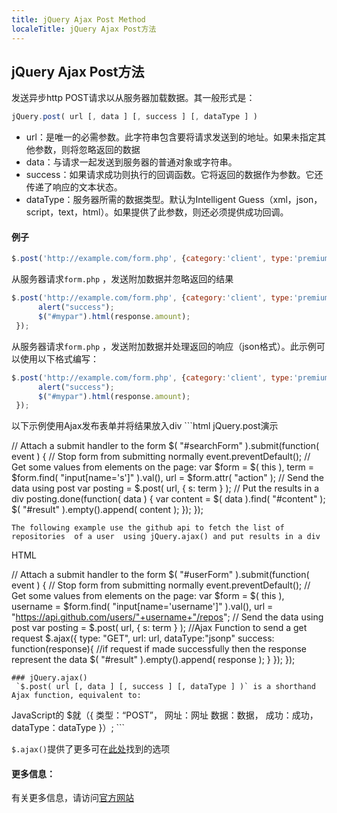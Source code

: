 ```yaml
---
title: jQuery Ajax Post Method
localeTitle: jQuery Ajax Post方法
---
```

## jQuery Ajax Post方法

发送异步http POST请求以从服务器加载数据。其一般形式是：

```javascript
jQuery.post( url [, data ] [, success ] [, dataType ] ) 
```

*   url：是唯一的必需参数。此字符串包含要将请求发送到的地址。如果未指定其他参数，则将忽略返回的数据
*   data：与请求一起发送到服务器的普通对象或字符串。
*   success：如果请求成功则执行的回调函数。它将返回的数据作为参数。它还传递了响应的文本状态。
*   dataType：服务器所需的数据类型。默认为Intelligent Guess（xml，json，script，text，html）。如果提供了此参数，则还必须提供成功回调。

#### 例子

```javascript
$.post('http://example.com/form.php', {category:'client', type:'premium'}); 
```

从服务器请求`form.php` ，发送附加数据并忽略返回的结果

```javascript
$.post('http://example.com/form.php', {category:'client', type:'premium'}, function(response){ 
      alert("success"); 
      $("#mypar").html(response.amount); 
 }); 
```

从服务器请求`form.php` ，发送附加数据并处理返回的响应（json格式）。此示例可以使用以下格式编写：

```javascript
$.post('http://example.com/form.php', {category:'client', type:'premium'}).done(function(response){ 
      alert("success"); 
      $("#mypar").html(response.amount); 
 }); 
```

以下示例使用Ajax发布表单并将结果放入div \`\`\`html   jQuery.post演示

 

// Attach a submit handler to the form $( "#searchForm" ).submit(function( event ) { // Stop form from submitting normally event.preventDefault(); // Get some values from elements on the page: var $form = $( this ), term = $form.find( "input\[name='s'\]" ).val(), url = $form.attr( "action" ); // Send the data using post var posting = $.post( url, { s: term } ); // Put the results in a div posting.done(function( data ) { var content = $( data ).find( "#content" ); $( "#result" ).empty().append( content ); }); });
```
The following example use the github api to fetch the list of repositories  of a user  using jQuery.ajax() and put results in a div 
```

HTML 

 

// Attach a submit handler to the form $( "#userForm" ).submit(function( event ) { // Stop form from submitting normally event.preventDefault(); // Get some values from elements on the page: var $form = $( this ), username = $form.find( "input\[name='username'\]" ).val(), url = "https://api.github.com/users/"+username+"/repos"; // Send the data using post var posting = $.post( url, { s: term } ); //Ajax Function to send a get request $.ajax({ type: "GET", url: url, dataType:"jsonp" success: function(response){ //if request if made successfully then the response represent the data $( "#result" ).empty().append( response ); } }); });
```
### jQuery.ajax() 
 `$.post( url [, data ] [, success ] [, dataType ] )` is a shorthand Ajax function, equivalent to: 
```

JavaScript的 $就（{ 类型：“POST”， 网址：网址 数据：数据， 成功：成功， dataType：dataType }）; \`\`\`

`$.ajax()`提供了更多可在[此处](http://api.jquery.com/jquery.ajax/)找到的选项

#### 更多信息：

有关更多信息，请访问[官方网站](https://api.jquery.com/jquery.post/)